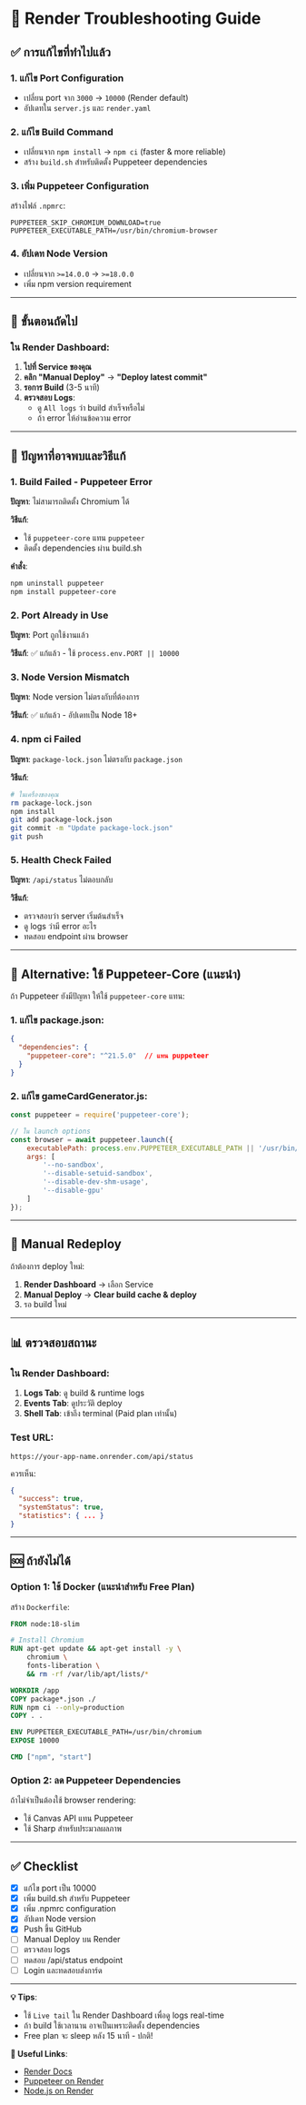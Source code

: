# 🔧 Render Troubleshooting Guide

## ✅ การแก้ไขที่ทำไปแล้ว

### 1. แก้ไข Port Configuration
- เปลี่ยน port จาก `3000` → `10000` (Render default)
- อัปเดทใน `server.js` และ `render.yaml`

### 2. แก้ไข Build Command
- เปลี่ยนจาก `npm install` → `npm ci` (faster & more reliable)
- สร้าง `build.sh` สำหรับติดตั้ง Puppeteer dependencies

### 3. เพิ่ม Puppeteer Configuration
สร้างไฟล์ `.npmrc`:
```
PUPPETEER_SKIP_CHROMIUM_DOWNLOAD=true
PUPPETEER_EXECUTABLE_PATH=/usr/bin/chromium-browser
```

### 4. อัปเดท Node Version
- เปลี่ยนจาก `>=14.0.0` → `>=18.0.0`
- เพิ่ม npm version requirement

---

## 🚀 ขั้นตอนถัดไป

### ใน Render Dashboard:

1. **ไปที่ Service ของคุณ**
2. **คลิก "Manual Deploy"** → **"Deploy latest commit"**
3. **รอการ Build** (3-5 นาที)
4. **ตรวจสอบ Logs**:
   - ดู `All logs` ว่า build สำเร็จหรือไม่
   - ถ้า error ให้อ่านข้อความ error

---

## 🐛 ปัญหาที่อาจพบและวิธีแก้

### 1. Build Failed - Puppeteer Error
**ปัญหา**: ไม่สามารถติดตั้ง Chromium ได้

**วิธีแก้**:
- ใช้ `puppeteer-core` แทน `puppeteer`
- ติดตั้ง dependencies ผ่าน build.sh

**คำสั่ง**:
```bash
npm uninstall puppeteer
npm install puppeteer-core
```

### 2. Port Already in Use
**ปัญหา**: Port ถูกใช้งานแล้ว

**วิธีแก้**: ✅ แก้แล้ว - ใช้ `process.env.PORT || 10000`

### 3. Node Version Mismatch
**ปัญหา**: Node version ไม่ตรงกับที่ต้องการ

**วิธีแก้**: ✅ แก้แล้ว - อัปเดทเป็น Node 18+

### 4. npm ci Failed
**ปัญหา**: `package-lock.json` ไม่ตรงกับ `package.json`

**วิธีแก้**:
```bash
# ในเครื่องของคุณ
rm package-lock.json
npm install
git add package-lock.json
git commit -m "Update package-lock.json"
git push
```

### 5. Health Check Failed
**ปัญหา**: `/api/status` ไม่ตอบกลับ

**วิธีแก้**:
- ตรวจสอบว่า server เริ่มต้นสำเร็จ
- ดู logs ว่ามี error อะไร
- ทดสอบ endpoint ผ่าน browser

---

## 📝 Alternative: ใช้ Puppeteer-Core (แนะนำ)

ถ้า Puppeteer ยังมีปัญหา ให้ใช้ `puppeteer-core` แทน:

### 1. แก้ไข package.json:
```json
{
  "dependencies": {
    "puppeteer-core": "^21.5.0"  // แทน puppeteer
  }
}
```

### 2. แก้ไข gameCardGenerator.js:
```javascript
const puppeteer = require('puppeteer-core');

// ใน launch options
const browser = await puppeteer.launch({
    executablePath: process.env.PUPPETEER_EXECUTABLE_PATH || '/usr/bin/chromium-browser',
    args: [
        '--no-sandbox',
        '--disable-setuid-sandbox',
        '--disable-dev-shm-usage',
        '--disable-gpu'
    ]
});
```

---

## 🔄 Manual Redeploy

ถ้าต้องการ deploy ใหม่:

1. **Render Dashboard** → เลือก Service
2. **Manual Deploy** → **Clear build cache & deploy**
3. รอ build ใหม่

---

## 📊 ตรวจสอบสถานะ

### ใน Render Dashboard:

1. **Logs Tab**: ดู build & runtime logs
2. **Events Tab**: ดูประวัติ deploy
3. **Shell Tab**: เข้าถึง terminal (Paid plan เท่านั้น)

### Test URL:
```
https://your-app-name.onrender.com/api/status
```

ควรเห็น:
```json
{
  "success": true,
  "systemStatus": true,
  "statistics": { ... }
}
```

---

## 🆘 ถ้ายังไม่ได้

### Option 1: ใช้ Docker (แนะนำสำหรับ Free Plan)

สร้าง `Dockerfile`:
```dockerfile
FROM node:18-slim

# Install Chromium
RUN apt-get update && apt-get install -y \
    chromium \
    fonts-liberation \
    && rm -rf /var/lib/apt/lists/*

WORKDIR /app
COPY package*.json ./
RUN npm ci --only=production
COPY . .

ENV PUPPETEER_EXECUTABLE_PATH=/usr/bin/chromium
EXPOSE 10000

CMD ["npm", "start"]
```

### Option 2: ลด Puppeteer Dependencies

ถ้าไม่จำเป็นต้องใช้ browser rendering:
- ใช้ Canvas API แทน Puppeteer
- ใช้ Sharp สำหรับประมวลผลภาพ

---

## ✅ Checklist

- [x] แก้ไข port เป็น 10000
- [x] เพิ่ม build.sh สำหรับ Puppeteer
- [x] เพิ่ม .npmrc configuration
- [x] อัปเดท Node version
- [x] Push ขึ้น GitHub
- [ ] Manual Deploy บน Render
- [ ] ตรวจสอบ logs
- [ ] ทดสอบ /api/status endpoint
- [ ] Login และทดสอบส่งการ์ด

---

**💡 Tips**: 
- ใช้ `Live tail` ใน Render Dashboard เพื่อดู logs real-time
- ถ้า build ใช้เวลานาน อาจเป็นเพราะติดตั้ง dependencies
- Free plan จะ sleep หลัง 15 นาที - ปกติ!

**🔗 Useful Links**:
- [Render Docs](https://render.com/docs)
- [Puppeteer on Render](https://render.com/docs/puppeteer)
- [Node.js on Render](https://render.com/docs/deploy-node-express-app)

